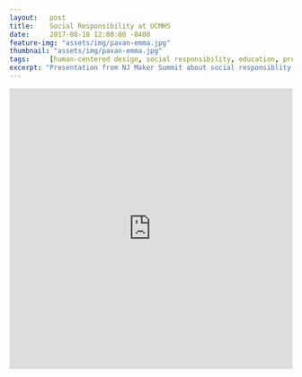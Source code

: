 ```yaml
---
layout:   post
title:    Social Responsibility at UCMHS
date:     2017-08-18 12:00:00 -0400
feature-img: "assets/img/pavan-emma.jpg"
thumbnail: "assets/img/pavan-emma.jpg"
tags:     [human-centered design, social responsibility, education, presentations, projects]
excerpt: "Presentation from NJ Maker Summit about social responsiblity at UCMHS"
---
```


<iframe width="760px" height="500px" src="https://sway.com/s/UaB3ZGoxjyUVaxU3/embed" frameborder="0" marginheight="0" marginwidth="0" max-width="100%" sandbox="allow-forms allow-modals allow-orientation-lock allow-popups allow-same-origin allow-scripts" scrolling="no" style="border: none; max-width: 100%; max-height: 100vh" allowfullscreen mozallowfullscreen msallowfullscreen webkitallowfullscreen />